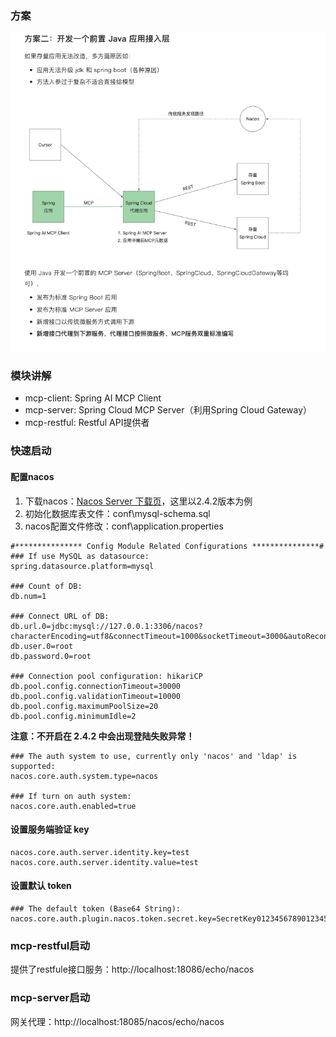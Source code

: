 ### 方案
![img.png](imgs/img.png)

### 模块讲解

- mcp-client: Spring AI MCP Client
- mcp-server: Spring Cloud MCP Server（利用Spring Cloud Gateway）
- mcp-restful: Restful API提供者

### 快速启动
#### 配置nacos

1. 下载nacos：[Nacos Server 下载页](https://github.com/alibaba/nacos/releases)，这里以2.4.2版本为例
2. 初始化数据库表文件：conf\mysql-schema.sql
3. nacos配置文件修改：conf\application.properties

```properties
#*************** Config Module Related Configurations ***************#
### If use MySQL as datasource:
spring.datasource.platform=mysql

### Count of DB:
db.num=1

### Connect URL of DB:
db.url.0=jdbc:mysql://127.0.0.1:3306/nacos?characterEncoding=utf8&connectTimeout=1000&socketTimeout=3000&autoReconnect=true&useUnicode=true&useSSL=false&serverTimezone=UTC&allowPublicKeyRetrieval=true
db.user.0=root
db.password.0=root

### Connection pool configuration: hikariCP
db.pool.config.connectionTimeout=30000
db.pool.config.validationTimeout=10000
db.pool.config.maximumPoolSize=20
db.pool.config.minimumIdle=2
```

**注意：不开启在 2.4.2 中会出现登陆失败异常！**

```properties
### The auth system to use, currently only 'nacos' and 'ldap' is supported:
nacos.core.auth.system.type=nacos

### If turn on auth system:
nacos.core.auth.enabled=true
```

#### 设置服务端验证 key

```properties
nacos.core.auth.server.identity.key=test
nacos.core.auth.server.identity.value=test
```

#### 设置默认 token

```properties
### The default token (Base64 String):
nacos.core.auth.plugin.nacos.token.secret.key=SecretKey012345678901234567890123456789012345678901234567890123456789
```

### mcp-restful启动
提供了restfule接口服务：http://localhost:18086/echo/nacos


### mcp-server启动
网关代理：http://localhost:18085/nacos/echo/nacos